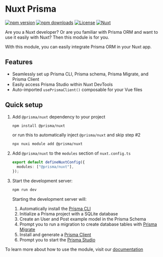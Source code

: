 # Nuxt Prisma

[![npm version][npm-version-src]][npm-version-href] [![npm downloads][npm-downloads-src]][npm-downloads-href] [![License][license-src]][license-href] [![Nuxt][nuxt-src]][nuxt-href]

Are you a Nuxt developer? Or are you familiar with Prisma ORM and want to use it easily with Nuxt? Then this module is for you.

With this module, you can easily integrate Prisma ORM in your Nuxt app.

## Features

- Seamlessly set up Prisma CLI, Prisma schema, Prisma Migrate, and Prisma Client
- Easily access Prisma Studio within Nuxt DevTools
- Auto-imported `usePrismaClient()` composable for your Vue files

## Quick setup

1. Add `@prisma/nuxt` dependency to your project

   ```bash
   npm install @prisma/nuxt
   ```
   or run this to automatically inject `@prisma/nuxt` and skip step #2
   ```bash
   npx nuxi module add @prisma/nuxt 
   ```

2. Add `@prisma/nuxt` to the `modules` section of `nuxt.config.ts`

   ```ts
   export default defineNuxtConfig({
     modules: ["@prisma/nuxt"],
   });
   ```

3. Start the development server:

   ```bash
   npm run dev
   ```

   Starting the development server will:

   1. Automatically install the [Prisma CLI](https://www.prisma.io/docs/orm/reference/prisma-cli-reference)
   2. Initialize a Prisma project with a SQLite database
   3. Create an User and Post example model in the Prisma Schema
   4. Prompt you to run a migration to create database tables with [Prisma Migrate](https://www.prisma.io/docs/orm/prisma-migrate/understanding-prisma-migrate/overview)
   5. Install and generate a [Prisma Client](https://www.prisma.io/docs/orm/reference/prisma-client-reference)
   6. Prompt you to start the [Prisma Studio](https://www.prisma.io/docs/orm/tools/prisma-studio)

To learn more about how to use the module, visit our [documentation](https://pris.ly/prisma-nuxt)

<!-- Badges -->

[npm-version-src]: https://img.shields.io/npm/v/@prisma/nuxt/latest.svg?style=flat&colorA=020420&colorB=00DC82
[npm-version-href]: https://npmjs.com/package/@prisma/nuxt
[npm-downloads-src]: https://img.shields.io/npm/dm/@prisma/nuxt.svg?style=flat&colorA=020420&colorB=00DC82
[npm-downloads-href]: https://npmjs.com/package/@prisma/nuxt
[license-src]: https://img.shields.io/npm/l/@prisma/nuxt.svg?style=flat&colorA=020420&colorB=00DC82
[license-href]: https://npmjs.com/package/@prisma/nuxt
[nuxt-src]: https://img.shields.io/badge/Nuxt-020420?logo=nuxt.js
[nuxt-href]: https://nuxt.com
